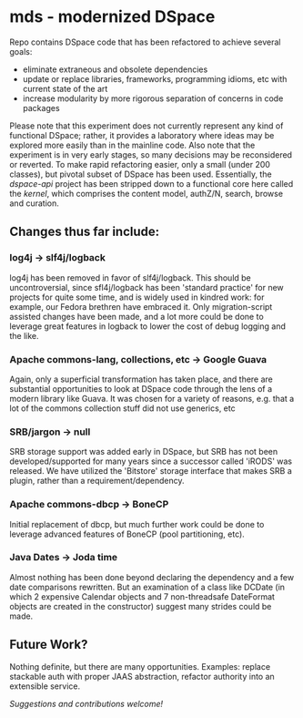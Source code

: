 # mds - modernized DSpace #

Repo contains DSpace code that has been refactored to achieve several goals:

* eliminate extraneous and obsolete dependencies
* update or replace libraries, frameworks, programming idioms, etc with current state of the art
* increase modularity by more rigorous separation of concerns in code packages

Please note that this experiment does not currently represent any kind of functional DSpace; rather, it provides a laboratory where ideas may be explored more easily than in the mainline code.
Also note that the experiment is in very early stages, so many decisions may be reconsidered or reverted. To make rapid refactoring easier, only a small (under 200 classes), but pivotal subset of DSpace has been used. Essentially, the _dspace-api_ project has been stripped down to a functional core here called the *kernel*, which comprises the content model, authZ/N, search, browse and curation.

## Changes thus far include: ##

### log4j -> slf4j/logback ###

log4j has been removed in favor of slf4j/logback. This should be uncontroversial, since sfl4j/logback has been 'standard practice' for new projects for quite some time, and is widely used in kindred work: for example, our Fedora brethren have embraced it.
Only migration-script assisted changes have been made, and a lot more could be done to leverage great features in logback to lower the cost of debug logging and the like.

### Apache commons-lang, collections, etc -> Google Guava ###

Again, only a superficial transformation has taken place, and there are substantial opportunities to look at DSpace code through the lens of a modern library like Guava. It was chosen for a variety of reasons, e.g. that a lot of the commons collection stuff did not use generics, etc

### SRB/jargon -> null ###

SRB storage support was added early in DSpace, but SRB has not been developed/supported for many years since a successor called 'iRODS' was released. We have utilized the 'Bitstore' storage interface that makes SRB a plugin, rather than a requirement/dependency.

### Apache commons-dbcp -> BoneCP ###

Initial replacement of dbcp, but much further work could be done to leverage advanced features of BoneCP (pool partitioning, etc).

### Java Dates -> Joda time ###

Almost nothing has been done beyond declaring the dependency and a few date comparisons rewritten. But an examination of a class like DCDate (in which 2 expensive Calendar objects and 7 non-threadsafe DateFormat objects are created in the constructor) suggest many strides could be made.

## Future Work? ##

Nothing definite, but there are many opportunities. Examples: replace stackable auth with proper JAAS abstraction, refactor authority into an extensible service.

_Suggestions and contributions welcome!_
